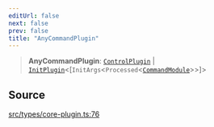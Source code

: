 ```yaml
---
editUrl: false
next: false
prev: false
title: "AnyCommandPlugin"
---
```


> **AnyCommandPlugin**: [`ControlPlugin`](/v3/api/interfaces/controlplugin/) \| [`InitPlugin`](/v3/api/interfaces/initplugin/)\<[`InitArgs`\<`Processed`\<[`CommandModule`](/v3/api/type-aliases/commandmodule/)\>\>]\>

## Source

[src/types/core-plugin.ts:76](https://github.com/sern-handler/handler/blob/91b3768e376cfe22ec37d8ab44f4e4a4dfe8a1e8/src/types/core-plugin.ts#L76)
